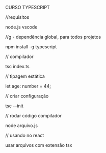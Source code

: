 CURSO TYPESCRIPT

//requisitos

node.js
vscode

//g - dependência global, para todos projetos

npm install -g typescript

// compilador

tsc index.ts

// tipagem estática

let age: number = 44;

// criar configuração

tsc --init

// rodar código compilador

node arquivo.js

// usando no react

usar arquivos com extensão tsx

